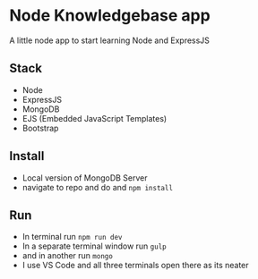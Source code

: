# Node Knowledgebase app
A little node app to start learning Node and ExpressJS

## Stack
- Node
- ExpressJS
- MongoDB
- EJS (Embedded JavaScript Templates)
- Bootstrap

## Install
- Local version of MongoDB Server
- navigate to repo and do and `npm install`

## Run
- In terminal run `npm run dev`
- In a separate terminal window run `gulp`
- and in another run `mongo`
- I use VS Code and all three terminals open there as its neater